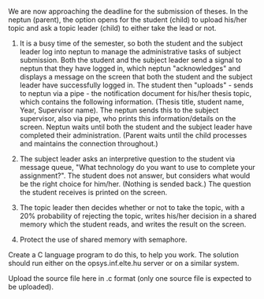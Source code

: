We are now approaching the deadline for the submission of theses. In the neptun (parent), the option opens for the student (child) to upload his/her topic and ask a topic leader (child) to either take the lead or not.

1. It is a busy time of the semester, so both the student and the subject leader log into neptun to manage the administrative tasks of subject submission. Both the student and the subject leader send a signal to neptun that they have logged in, which neptun "acknowledges" and displays a message on the screen that both the student and the subject leader have successfully logged in. The student then "uploads" - sends to neptun via a pipe - the notification document for his/her thesis topic, which contains the following information. (Thesis title, student name, Year, Supervisor name). The neptun sends this to the subject supervisor, also via pipe, who prints this information/details on the screen. Neptun waits until both the student and the subject leader have completed their administration. (Parent waits until the child processes and maintains the connection throughout.)

2. The subject leader asks an interpretive question to the student via message queue, "What technology do you want to use to complete your assignment?". The student does not answer, but considers what would be the right choice for him/her. (Nothing is sended back.)
The question the student receives is printed on the screen.

3. The topic leader then decides whether or not to take the topic, with a 20% probability of rejecting the topic, writes his/her decision in a shared memory which the student reads, and writes the result on the screen.

4. Protect the use of shared memory with semaphore.

Create a C language program to do this, to help you work. The solution should run either on the opsys.inf.elte.hu server or on a similar system.

Upload the source file here in .c format (only one source file is expected to be uploaded).